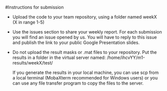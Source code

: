 #Instructions for submission

- Upload the code to your team repository, using a folder named weekX (X in range 1-5)
- Use the issues section to share your weekly report. For each submission you will find an issue opened by us. You will
  have to reply to this issue and publish the link to your public Google Presentation slides.
- Do not upload the result masks or .mat files to your repository. Put the results in a folder in the virtual server named:
  /home/ihcvYY/m1-results/weekX/test/
  
  If you generate the results in your local machine, you can use scp from a local terminal (MobaXterm recommended for Windows users) 
  or you can use any file transfer program to copy the files to the server.
